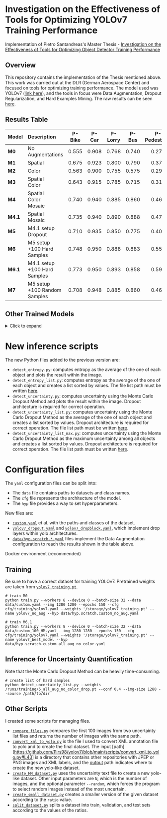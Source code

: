 # Investigation on the Effectiveness of Tools for Optimizing YOLOv7 Training Performance

Implementation of Pietro Santandreas's Master Thesis - [Investigation on the Effectiveness of Tools for Optimizing Object Detector Training Performance](https://drive.google.com/file/d/1vU1hcDD94EkHLp1kBoUp6L8vFKTtT03F/view?usp=sharing)

## Overview

This repository contains the implementation of the Thesis mentioned above. This work was carried out at the DLR (German Aerospace Center) and focused on tools for optimizing training performance. The model used was YOLOv7 ([link here](https://github.com/WongKinYiu/yolov7)), and the tools in focus were Data Augmentation, Dropout Regularization, and Hard Examples Mining. The raw results can be seen [here](scripts/results.xlsx).

## Results Table

| Model | Description | P-Bike | P-Car | P-Lorry | P-Bus | P-Pedestrian | mAP@.5 | mAP@.5:.95 |
| :-- | :-- | :-: | :-: | :-: | :-: | :-: | :-: | :-: |
**M0** | No Augmentations | 0.555 | 0.908 | 0.768 | 0.740 | 0.278 | 0.652 | 0.396 |
**M1** | Spatial | 0.675 | 0.923 | 0.800 | 0.790 | 0.375 | 0.677 | 0.410 |
**M2** | Color | 0.563 | 0.900 | 0.755 | 0.575 | 0.290 | 0.627 | 0.373 |
**M3** | Spatial<br>Color | 0.643 | 0.915 | 0.785 | 0.715 | 0.315 | 0.655 | 0.392 |
**M4** | Spatial<br>Color<br>Mosaic | 0.740 | 0.940 | 0.885 | 0.860 | 0.460 | 0.762 | 0.475 |
**M4.1** | Spatial<br>Mosaic | 0.735 | 0.940 | 0.890 | 0.888 | 0.473 | 0.767 | 0.475 |
**M5** | M4.1 setup<br>Dropout | 0.710 | 0.935 | 0.850 | 0.775 | 0.408 | 0.732 | 0.446 |
**M6** | M5 setup<br>+100 Hard Samples | 0.748 | 0.950 | 0.888 | 0.883 | 0.558 | 0.790 | 0.492 |
**M6.1** | M4.1 setup<br>+100 Hard Samples | 0.773 | 0.950 | 0.893 | 0.858 | 0.598 | **0.803** | **0.507** |
**M7** | M5 setup<br>+100 Random Samples | 0.708 | 0.948 | 0.885 | 0.860 | 0.460 | 0.770 | 0.488 |
    
## Other Trained Models

<details>
<summary>Click to expand</summary>

| Model | Description | P-Bike | P-Car | P-Lorry | P-Bus | P-Pedestrian | mAP@.5 | mAP@.5:.95 |
| :-- | :-- | :-: | :-: | :-: | :-: | :-: | :-: | :-: |
**M4.2** | Mosaic | 0.710 | 0.930 | 0.870 | 0.890 | 0.460 | 0.747 | 0.460 |
**M4.3** | M4.1 Setup<br>Mixup | 0.750 | 0.940 | 0.870 | 0.840 | 0.480 | 0.768 | 0.474 |
**M5.1** | M4.1 Setup<br>DropBlock  | 0.788 | 0.950 | 0.905 | 0.885 | 0.540 | 0.798 | 0.510 |
**M6.2** | M4.1 Setup<br>+100 Max Hard Samples | 0.643 | 0.915 | 0.785 | 0.715 | 0.315 | 0.655 | 0.392 |
**M6.3** | M4.1 Setup<br>+200 Hard Samples | 0.798 | 0.953 | 0.890 | 0.890 | 0.620 | 0.809 | 0.509 |
**M6.4** | M4.1 Setup<br>+100 Entropy Images | 0.780 | 0.950 | 0.878 | 0.883 | 0.593 | 0.803 | 0.507 |
**M8** | M4.1 setup<br>All images | 0.870 | 0.960 | 0.920 | 0.890 | 0.690 | 0.878 | 0.582 |
</details>

# New inference scripts

The new Python files added to the previous version are:

* `detect_entropy.py`: computes entropy as the average of the one of each object and plots the result within the image.
* `detect_entropy_list.py`: computes entropy as the average of the one of each object and creates a list sorted by values. The file list path must be written [here](https://github.com/Pirs98/yolov7/blob/main/detect_entropy_list.py#L139).
* `detect_uncertainty.py`: computes uncertainty using the Monte Carlo Dropout Method and plots the result within the image. Dropout architecture is required for correct operation.
* `detect_uncertainty_list.py`: computes uncertainty using the Monte Carlo Dropout Method as the average of the one of each object and creates a list sorted by values. Dropout architecture is required for correct operation. The file list path must be written [here](https://github.com/Pirs98/yolov7/blob/main/detect_uncertainty_list.py#L250C5-L250C24).
* `detect_uncertainty_list_max.py`: computes uncertainty using the Monte Carlo Dropout Method as the maximum uncertainty among all objects and creates a list sorted by values. Dropout architecture is required for correct operation. The file list path must be written [here](https://github.com/Pirs98/yolov7/blob/main/detect_uncertainty_list_max.py#L250).

# Configuration files

The `yaml` configuration files can be split into:
* The `data` file contains paths to datasets and class names.
* The `cfg` file represents the architecture of the model.
* The `hyp` file provides a way to set hyperparameters.

New files are:
* [`custom.yaml`](data/custom.yaml) et al. with the paths and classes of the dataset.
* [`yolov7_dropout.yaml`](cfg/training/yolov7_dropout.yaml) and [`yolov7_dropblock.yaml`](cfg/training/yolov7_dropblock.yaml), which implement drop layers within yolo architectures.
* [`data/hyp.scratch.*.yaml`](data) files implement the Data Augmentation configuration to reach the results shown in the table above.

Docker environment (recommended)

## Training

Be sure to have a correct dataset for training YOLOv7. Pretrained weights are taken from [`yolov7_training.pt`](https://github.com/WongKinYiu/yolov7/releases/download/v0.1/yolov7_training.pt).

``` shell
# train M0
python train.py --workers 8 --device 0 --batch-size 32 --data data/custom.yaml --img 1280 1280 --epochs 150 --cfg cfg/training/yolov7.yaml --weights '/storage/yolov7_training.pt' --name yolov7_no_aug --hyp data/hyp.scratch.custom_no_aug.yaml

# train M6.1
python train.py --workers 8 --device 0 --batch-size 32 --data data/custom_100_HM.yaml --img 1280 1280 --epochs 150 --cfg cfg/training/yolov7.yaml --weights '/storage/yolov7_training.pt' --name yolov7_best_model --hyp data/hyp.scratch.custom_all_aug_no_color.yaml
```

## Inference for Uncertainty Quantification

Note that the Monte Carlo Dropout Method can be heavily time-consuming.

```
# create list of hard samples
python detect_uncertainty_list.py --weights /runs/training/5_all_aug_no_color_drop.pt --conf 0.4 --img-size 1280 --source /path/to/dir
```

## Other Scripts

I created some scripts for managing files.

* [`compare_files.py`](scripts/compare_files.py) compares the first 100 images from two uncertainty list files and returns the number of images with the same path.
* [`convert_xml_to_yolo.py`](scripts/convert_xml_to_yolo.py) is the file I used to convert XML annotation file to yolo and to create the final dataset. The input [path](https://github.com/Pirs98/yolov7/blob/main/scripts/convert_xml_to_yolo.py#L43] is a directory that contains other repositories with JPEP or PNG images and XML labels, and the [output](https://github.com/Pirs98/yolov7/blob/main/scripts/convert_xml_to_yolo.py#L44) path indicates where to create the new yolo-like dataset.
* [`create_HM_dataset.py`](scripts/create_HM_dataset.py) uses the uncertainty text file to create a new yolo-like dataset. Other input parameters are `N`, which is the number of images, and the optional parameter `--random`, which forces the program to select random images instead of the most uncertain.
* [`create_small_dataset.py`](scripts/create_small_dataset.py) creates a smaller version of the given dataset according to the `ratio` value.
* [`split_dataset.py`](scripts/split_dataset.py) splits a dataset into train, validation, and test sets according to the values of the ratios.
